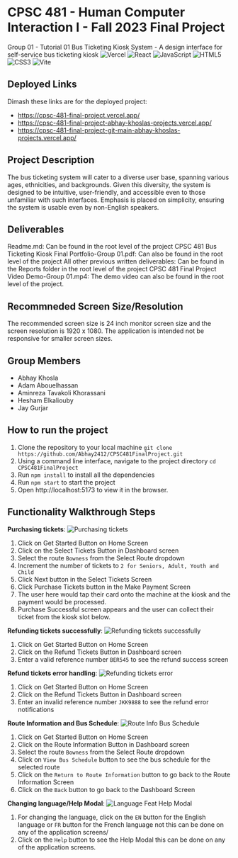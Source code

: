 # CPSC 481 - Human Computer Interaction I - Fall 2023 Final Project
Group 01 - Tutorial 01
Bus Ticketing Kiosk System - A design interface for self-service bus ticketing kiosk
![Vercel](https://img.shields.io/badge/vercel-%23000000.svg?style=for-the-badge&logo=vercel&logoColor=white) 	![React](https://img.shields.io/badge/react-%2320232a.svg?style=for-the-badge&logo=react&logoColor=%2361DAFB) ![JavaScript](https://img.shields.io/badge/javascript-%23323330.svg?style=for-the-badge&logo=javascript&logoColor=%23F7DF1E) ![HTML5](https://img.shields.io/badge/html5-%23E34F26.svg?style=for-the-badge&logo=html5&logoColor=white) ![CSS3](https://img.shields.io/badge/css3-%231572B6.svg?style=for-the-badge&logo=css3&logoColor=white) ![Vite](https://img.shields.io/badge/vite-%23646CFF.svg?style=for-the-badge&logo=vite&logoColor=white)

## Deployed Links
Dimash these links are for the deployed project: 
- https://cpsc-481-final-project.vercel.app/
- https://cpsc-481-final-project-abhay-khoslas-projects.vercel.app/ 
- https://cpsc-481-final-project-git-main-abhay-khoslas-projects.vercel.app/ 

## Project Description
The bus ticketing system will cater to a diverse user base, spanning various ages, ethnicities, and backgrounds. Given this diversity, the system is designed to be intuitive, user-friendly, and accessible even to those unfamiliar with such interfaces. Emphasis is placed on simplicity, ensuring the system is usable even by non-English speakers.

## Deliverables
Readme.md: Can be found in the root level of the project 
CPSC 481 Bus Ticketing Kiosk Final Portfolio-Group 01.pdf: Can also be found in the root level of the project
All other previous written deliverables: Can be found in the Reports folder in the root level of the project
CPSC 481 Final Project Video Demo-Group 01.mp4: The demo video can also be found in the root level of the project. 

## Recommneded Screen Size/Resolution
The recommended screen size is 24 inch monitor screen size and the screen resolution is 1920 x 1080. The application is intended not be responsive for smaller screen sizes.

## Group Members
- Abhay Khosla 
- Adam Abouelhassan 
- Aminreza Tavakoli Khorassani 
- Hesham Elkaliouby 
- Jay Gurjar 

## How to run the project
1. Clone the repository to your local machine ```git clone https://github.com/Abhay2412/CPSC481FinalProject.git```
2. Using a command line interface, navigate to the project directory ```cd CPSC481FinalProject```
3. Run ```npm install``` to install all the dependencies
4. Run ```npm start``` to start the project
5. Open http://localhost:5173 to view it in the browser.

## Functionality Walkthrough Steps
**Purchasing tickets**: 
![Purchasing tickets](./busticketingkiosk/Readme%20Gifs/PurchaseTickets.gif)
1. Click on Get Started Button on Home Screen
2. Click on the Select Tickets Button in Dashboard screen
3. Select the route ```Bowness``` from the Select Route dropdown 
4. Increment the number of tickets to ```2 for Seniors, Adult, Youth and Child```
5. Click Next button in the Select Tickets Screen 
6. Click Purchase Tickets button in the Make Payment Screen 
7. The user here would tap their card onto the machine at the kiosk and the payment would be processed.
8. Purchase Successful screen appears and the user can collect their ticket from the kiosk slot below. 

**Refunding tickets successfully**:
![Refunding tickets successfully](./busticketingkiosk/Readme%20Gifs/RefundTicketsSuccess.gif)
1. Click on Get Started Button on Home Screen
2. Click on the Refund Tickets Button in Dashboard screen
3. Enter a valid reference number ```BER545``` to see the refund success screen


**Refund tickets error handling**: 
![Refunding tickets error](./busticketingkiosk/Readme%20Gifs/RefundTicketsError.gif)
1. Click on Get Started Button on Home Screen
2. Click on the Refund Tickets Button in Dashboard screen
3. Enter an invalid reference number ```JKK9888``` to see the refund error notifications
    
**Route Information and Bus Schedule**: 
![Route Info Bus Schedule](./busticketingkiosk/Readme%20Gifs/RouteInfoBusSchedule.gif)
1. Click on Get Started Button on Home Screen
2. Click on the Route Information Button in Dashboard screen
3. Select the route ```Bowness``` from the Select Route dropdown
4. Click on ```View Bus Schedule``` button to see the bus schedule for the selected route
5. Click on the ```Return to Route Information``` button to go back to the Route Information Screen
6. Click on the ```Back``` button to go back to the Dashboard Screen
      
**Changing language/Help Modal**:
![Language Feat Help Modal](./busticketingkiosk/Readme%20Gifs/LangFeatHelpModal.gif)   
1. For changing the language, click on the ```EN``` button for the English language or ```FR``` button for the French language not this can be done on any of the application screens/
2. Click on the ```Help``` button to see the Help Modal this can be done on any of the application screens.